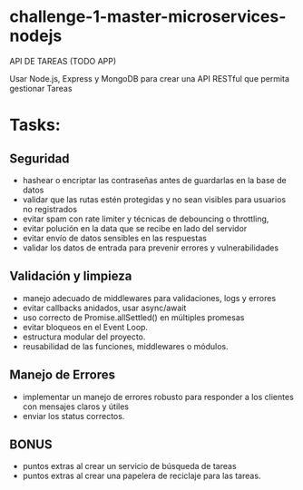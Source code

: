 # challenge-1-master-microservices-nodejs

API DE TAREAS (TODO APP)

Usar Node.js, Express y MongoDB para crear una API RESTful que permita gestionar Tareas

# Tasks:

## Seguridad

- hashear o encriptar las contraseñas antes de guardarlas en la base de datos
- validar que las rutas estén protegidas y no sean visibles para usuarios no registrados
- evitar spam con rate limiter y técnicas de debouncing o throttling,
- evitar polución en la data que se recibe en lado del servidor
- evitar envío de datos sensibles en las respuestas
- validar los datos de entrada para prevenir errores y vulnerabilidades

## Validación y limpieza

- manejo adecuado de middlewares para validaciones, logs y errores
- evitar callbacks anidados, usar async/await
- uso correcto de Promise.allSettled() en múltiples promesas
- evitar bloqueos en el Event Loop.
- estructura modular del proyecto.
- reusabilidad de las funciones, middlewares o módulos.

## Manejo de Errores

- implementar un manejo de errores robusto para responder a los clientes con mensajes claros y útiles
- enviar los status correctos.

## BONUS

- puntos extras al crear un servicio de búsqueda de tareas
- puntos extras al crear una papelera de reciclaje para las tareas.
